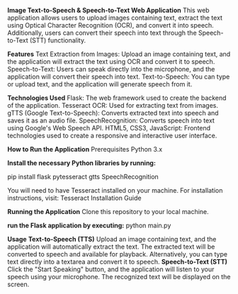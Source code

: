 **Image Text-to-Speech & Speech-to-Text Web Application**
This web application allows users to upload images containing text, extract the text using Optical Character Recognition (OCR), and convert it into speech. Additionally, users can convert their speech into text through the Speech-to-Text (STT) functionality.

**Features**
Text Extraction from Images: Upload an image containing text, and the application will extract the text using OCR and convert it to speech.
Speech-to-Text: Users can speak directly into the microphone, and the application will convert their speech into text.
Text-to-Speech: You can type or upload text, and the application will generate speech from it.

**Technologies Used**
Flask: The web framework used to create the backend of the application.
Tesseract OCR: Used for extracting text from images.
gTTS (Google Text-to-Speech): Converts extracted text into speech and saves it as an audio file.
SpeechRecognition: Converts speech into text using Google's Web Speech API.
HTML5, CSS3, JavaScript: Frontend technologies used to create a responsive and interactive user interface.

**How to Run the Application**
Prerequisites
Python 3.x

**Install the necessary Python libraries by running:**

pip install flask pytesseract gtts SpeechRecognition

You will need to have Tesseract installed on your machine. For installation instructions, visit: Tesseract Installation Guide

**Running the Application**
Clone this repository to your local machine.

**run the Flask application by executing:**
python main.py

**Usage**
**Text-to-Speech (TTS)**
Upload an image containing text, and the application will automatically extract the text.
The extracted text will be converted to speech and available for playback.
Alternatively, you can type text directly into a textarea and convert it to speech.
**Speech-to-Text (STT)**
Click the "Start Speaking" button, and the application will listen to your speech using your microphone.
The recognized text will be displayed on the screen.
